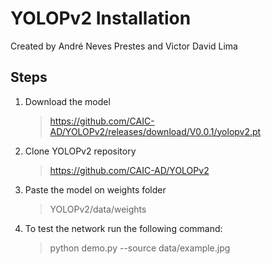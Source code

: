 # YOLOPv2 Installation
Created by André Neves Prestes and Victor David Lima

## Steps
1. Download the model
    > https://github.com/CAIC-AD/YOLOPv2/releases/download/V0.0.1/yolopv2.pt

2. Clone YOLOPv2 repository 
    > https://github.com/CAIC-AD/YOLOPv2

3. Paste the model on weights folder
    > YOLOPv2/data/weights

4. To test the network run the following command: 
    > python demo.py  --source data/example.jpg